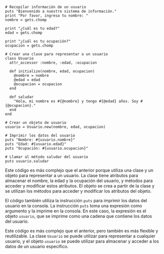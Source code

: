 ```
# Recopilar información de un usuario
puts "Bienvenido a nuestro sistema de información."
print "Por favor, ingresa tu nombre: "
nombre = gets.chomp

print "¿Cuál es tu edad?"
edad = gets.chomp

print "¿Cuál es tu ocupación?"
ocupacion = gets.chomp

# Crear una clase para representar a un usuario
class Usuario
  attr_accessor :nombre, :edad, :ocupacion

  def initialize(nombre, edad, ocupacion)
    @nombre = nombre
    @edad = edad
    @ocupacion = ocupacion
  end

  def saludar
    "Hola, mi nombre es #{@nombre} y tengo #{@edad} años. Soy #{@ocupacion}."
  end
end

# Crear un objeto de usuario
usuario = Usuario.new(nombre, edad, ocupacion)

# Imprimir los datos del usuario
puts "Nombre: #{usuario.nombre}"
puts "Edad: #{usuario.edad}"
puts "Ocupación: #{usuario.ocupacion}"

# Llamar al método saludar del usuario
puts usuario.saludar
```

Este código es más complejo que el anterior porque utiliza una clase y un objeto para representar a un usuario. La clase tiene atributos para almacenar el nombre, la edad y la ocupación del usuario, y métodos para acceder y modificar estos atributos. El objeto se crea a partir de la clase y se utilizan los métodos para acceder y modificar los atributos del objeto.

El código también utiliza la instrucción `puts` para imprimir los datos del usuario en la consola. La instrucción `puts` toma una expresión como argumento y la imprime en la consola. En este caso, la expresión es el objeto `usuario`, que se imprime como una cadena que contiene los datos del usuario.

Este código es más complejo que el anterior, pero también es más flexible y reutilizable. La clase `Usuario` se puede utilizar para representar a cualquier usuario, y el objeto `usuario` se puede utilizar para almacenar y acceder a los datos de un usuario específico.